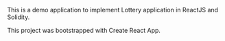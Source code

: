 This is a demo application to implement Lottery application in ReactJS and Solidity.


This project was bootstrapped with Create React App.
